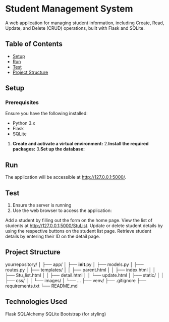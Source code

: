 # Student Management System

A web application for managing student information, including Create, Read, Update, and Delete (CRUD) operations, built with Flask and SQLite.

## Table of Contents

- [Setup](#setup)
- [Run](#run)
- [Test](#test)
- [Project Structure](#project-structure)

## Setup

### Prerequisites

Ensure you have the following installed:
- Python 3.x
- Flask
- SQLite

1. **Create and activate a virtual environment:**
2.**Install the required packages:**
3.**Set up the database:**

## Run
The application will be accessible at http://127.0.0.1:5000/.

## Test
1. Ensure the server is running
2. Use the web browser to access the application:

Add a student by filling out the form on the home page.
View the list of students at http://127.0.0.1:5000/StuList.
Update or delete student details by using the respective buttons on the student list page.
Retrieve student details by entering their ID on the detail page.


## Project Structure
yourrepository/
│
├── app/
│   ├── __init__.py
│   ├── models.py
│   ├── routes.py
│   ├── templates/
│   │   ├── parent.html
│   │   ├── index.html
│   │   ├── Stu_list.html
│   │   ├── detail.html
│   │   └── update.html
│   ├── static/
│   │   ├── css/
│   │   └── images/
│   └── ...
├── venv/
├── .gitignore
├── requirements.txt
└── README.md
## Technologies Used
Flask
SQLAlchemy
SQLite
Bootstrap (for styling)

